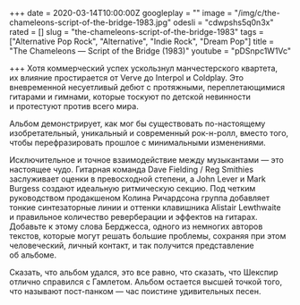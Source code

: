 +++
date = 2020-03-14T10:00:00Z
googleplay = ""
image = "/img/c/the-chameleons-script-of-the-bridge-1983.jpg"
odesli = "cdwpshs5q0n3x"
rated = []
slug = "the-chameleons-script-of-the-bridge-1983"
tags = ["Alternative Pop Rock", "Alternative", "Indie Rock", "Dream Pop"]
title = "The Chameleons — Script of the Bridge (1983)"
youtube = "pDSnpc1W1Vc"

+++
Хотя коммерческий успех ускользнул манчестерского квартета, их&nbsp;влияние простирается от&nbsp;Verve до&nbsp;Interpol и&nbsp;Coldplay. Это вневременной несуетливый дебют с&nbsp;протяжными, переплетающимися гитарами и&nbsp;гимнами, которые тоскуют по&nbsp;детской невинности и&nbsp;протестуют против всего мира.

Альбом демонстрирует, как мог&nbsp;бы существовать по-настоящему изобретательный, уникальный и&nbsp;современный рок-н-ролл, вместо того, чтобы перефразировать прошлое с&nbsp;минимальными изменениями.

Исключительное и&nbsp;точное взаимодействие между музыкантами&nbsp;&mdash; это настоящее чудо. Гитарная команда Dave Fielding&nbsp;/ Reg Smithies заслуживает оценки в&nbsp;превосходной степени, а&nbsp;John Lever и&nbsp;Mark Burgess создают идеальную ритмическую секцию. Под четким руководством продакшеном Колина Ричардсона группа добавляет тонкие синтезаторные линии и&nbsp;оттенки клавишника Alistair Lewthwaite и&nbsp;правильное количество реверберации и&nbsp;эффектов на&nbsp;гитарах. Добавьте к&nbsp;этому слова Берджесса, одного из&nbsp;немногих авторов текстов, которые могут решать большие проблемы, сохраняя при этом человеческий, личный контакт, и&nbsp;так получится представление об&nbsp;альбоме. 

Сказать, что альбом удался, это все равно, что сказать, что Шекспир отлично справился с&nbsp;Гамлетом. Альбом остается высшей точкой того, что называют пост-панком&nbsp;&mdash; час поистине удивительных песен.